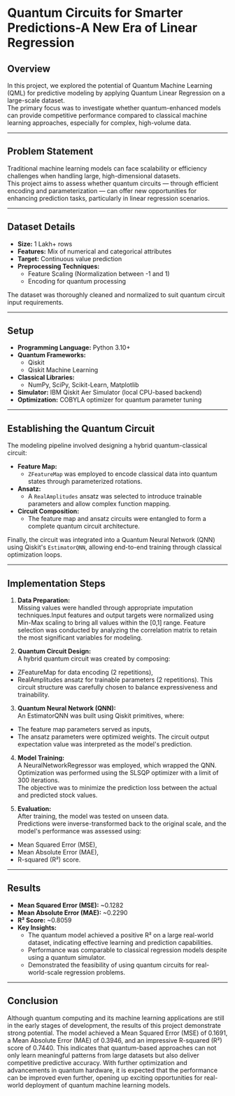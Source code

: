 # Quantum Circuits for Smarter Predictions-A New Era of Linear Regression

## Overview
In this project, we explored the potential of Quantum Machine Learning (QML) for predictive modeling by applying Quantum Linear Regression on a large-scale dataset.  
The primary focus was to investigate whether quantum-enhanced models can provide competitive performance compared to classical machine learning approaches, especially for complex, high-volume data.

---

## Problem Statement
Traditional machine learning models can face scalability or efficiency challenges when handling large, high-dimensional datasets.  
This project aims to assess whether quantum circuits — through efficient encoding and parameterization — can offer new opportunities for enhancing prediction tasks, particularly in linear regression scenarios.

---

## Dataset Details
- **Size:** 1 Lakh+ rows
- **Features:** Mix of numerical and categorical attributes
- **Target:** Continuous value prediction
- **Preprocessing Techniques:**  
  - Feature Scaling (Normalization between -1 and 1)  
  - Encoding for quantum processing  

The dataset was thoroughly cleaned and normalized to suit quantum circuit input requirements.

---

## Setup
- **Programming Language:** Python 3.10+
- **Quantum Frameworks:**  
  - Qiskit  
  - Qiskit Machine Learning  
- **Classical Libraries:**  
  - NumPy, SciPy, Scikit-Learn, Matplotlib
- **Simulator:** IBM Qiskit Aer Simulator (local CPU-based backend)
- **Optimization:** COBYLA optimizer for quantum parameter tuning

---

## Establishing the Quantum Circuit
The modeling pipeline involved designing a hybrid quantum-classical circuit:
- **Feature Map:**  
  - `ZFeatureMap` was employed to encode classical data into quantum states through parameterized rotations.
- **Ansatz:**  
  - A `RealAmplitudes` ansatz was selected to introduce trainable parameters and allow complex function mapping.
- **Circuit Composition:**  
  - The feature map and ansatz circuits were entangled to form a complete quantum circuit architecture.

Finally, the circuit was integrated into a Quantum Neural Network (QNN) using Qiskit's `EstimatorQNN`, allowing end-to-end training through classical optimization loops.

---

## Implementation Steps

1. **Data Preparation:**  
Missing values were handled through appropriate imputation techniques.Input features and output targets were normalized using Min-Max scaling to bring all values within the [0,1] range.
Feature selection was conducted by analyzing the correlation matrix to retain the most significant variables for modeling.

2. **Quantum Circuit Design:**  
  A hybrid quantum circuit was created by composing:
  - ZFeatureMap for data encoding (2 repetitions),
  - RealAmplitudes ansatz for trainable parameters (2 repetitions).
  This circuit structure was carefully chosen to balance expressiveness and trainability.

3. **Quantum Neural Network (QNN):**  
  An EstimatorQNN was built using Qiskit primitives, where:
  - The feature map parameters served as inputs,
  - The ansatz parameters were optimized weights.
  The circuit output expectation value was interpreted as the model's prediction.

4. **Model Training:**  
  A NeuralNetworkRegressor was employed, which wrapped the QNN.  
  Optimization was performed using the SLSQP optimizer with a limit of 300 iterations.  
  The objective was to minimize the prediction loss between the actual and predicted stock values.

5. **Evaluation:**  
  After training, the model was tested on unseen data.  
  Predictions were inverse-transformed back to the original scale, and the model's performance was assessed using:
  - Mean Squared Error (MSE),
  - Mean Absolute Error (MAE),
  - R-squared (R²) score.

---

## Results
- **Mean Squared Error (MSE):** ~0.1282
- **Mean Absolute Error (MAE):** ~0.2290
- **R² Score:** ~0.8059
- **Key Insights:**  
  - The quantum model achieved a positive R² on a large real-world dataset, indicating effective learning and prediction capabilities.  
  - Performance was comparable to classical regression models despite using a quantum simulator.  
  - Demonstrated the feasibility of using quantum circuits for real-world-scale regression problems.

---

## Conclusion
Although quantum computing and its machine learning applications are still in the early stages of development, the results of this project demonstrate strong potential.
The model achieved a Mean Squared Error (MSE) of 0.1691, a Mean Absolute Error (MAE) of 0.3946, and an impressive R-squared (R²) score of 0.7440.
This indicates that quantum-based approaches can not only learn meaningful patterns from large datasets but also deliver competitive predictive accuracy.
With further optimization and advancements in quantum hardware, it is expected that the performance can be improved even further, opening up exciting opportunities for real-world deployment of quantum machine learning models.



